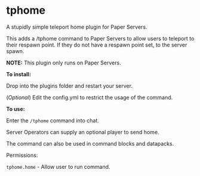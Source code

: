 # tphome
A stupidly simple teleport home plugin for Paper Servers.

This adds a /tphome command to Paper Servers to allow users to teleport to their respawn point.  If they do not have a respawn point set, to the server spawn.


**NOTE:** This plugin only runs on Paper Servers.


**To install:**

Drop into the plugins folder and restart your server.


(_Optional_) Edit the config.yml to restrict the usage of the command.


**To use:**

Enter the `/tphome` command into chat.

Server Operators can supply an optional player to send home.

The command can also be used in command blocks and datapacks.

Permissions:

`tphome.home` - Allow user to run command.
